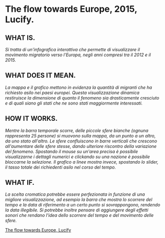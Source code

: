 # The flow towards Europe, 2015, Lucify.

## WHAT IS.
*Si tratta di un'infografica interattiva che permette di visualizzare il movimento migratorio verso l'Europa, negli anni compresi tra il 2012 e il 2015.*

## WHAT DOES IT MEAN.
*La mappa e il grafico mettono in evidenza la quantità di migranti che ha richiesto asilo nei paesi europei. Questa visualizzazione dinamica restiruisce la dimensione di quanto il fenomeno sia drasticamente cresciuto e di quali siano gli stati che ne sono stati maggiormente interessati.*

## HOW IT WORKS.
*Mentre la barra temporale scorre, delle piccole sfere bianche (ognuna rappresenta 25 persone) si muovono sulla mappa, da un punto a un altro, da uno stato all'altro. Le sfere confluiscono in barre verticali che crescono all'aumentare delle sfere stesse, dando ulteriore riscontro della variazione del fenomeno. Spostando il mouse su un'area precisa è possibile visualizzarne i dettagli numerici e clickando su una nazione è possibile bloccarne la selezione.* 
*Il grafico a linee mostra invece, spostando lo slider, il tasso totale dei richiedenti asilo nel corso del tempo.*

## WHAT IF.
*La scelta cromatica potrebbe essere perfezionata in funzione di una migliore visualizzazione, ad esempio la barra che mostra lo scorrere del tempo e la data di riferimento a un certo punto si sovrappongono, rendendo la data illegibile. Si potrebbe inoltre pensare di aggiungere degli effetti sonori che rendano l'idea dello scorrere del tempo e del movimento delle sfere.*

[The flow towards Europe, Lucify](http://www.lucify.com/the-flow-towards-europe/)




